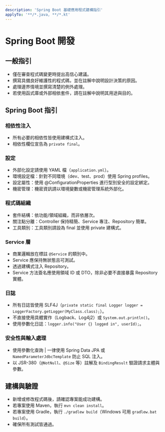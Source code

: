 ```yaml
---
description: 'Spring Boot 基礎應用程式建構指引'
applyTo: '**/*.java, **/*.kt'
---
```


# Spring Boot 開發

## 一般指引

- 僅在審查程式碼變更時提出高信心建議。
- 撰寫具備良好維護性的程式碼，並在註解中說明設計決策的原因。
- 處理邊界情境並撰寫清楚的例外處理。
- 若使用函式庫或外部相依套件，請在註解中說明其用途與目的。

## Spring Boot 指引

### 相依性注入

- 所有必要的相依性皆使用建構式注入。
- 相依性欄位宣告為 `private final`。

### 設定

- 外部化設定請使用 YAML 檔（`application.yml`）。
- 環境設定檔：針對不同環境（dev、test、prod）使用 Spring profiles。
- 設定屬性：使用 @ConfigurationProperties 進行型別安全的設定綁定。
- 機密管理：機密資訊請以環境變數或機密管理系統外部化。

### 程式碼組織

- 套件結構：依功能/領域組織，而非依層次。
- 關注點分離：Controller 保持精簡、Service 專注、Repository 簡單。
- 工具類別：工具類別請設為 final 並使用 private 建構式。

### Service 層

- 商業邏輯放在標註 `@Service` 的類別中。
- Service 應保持無狀態且可測試。
- 透過建構式注入 Repository。
- Service 方法簽名應使用領域 ID 或 DTO，除非必要不直接暴露 Repository 實體。

### 日誌

- 所有日誌皆使用 SLF4J（`private static final Logger logger = LoggerFactory.getLogger(MyClass.class);`）。
- 不直接使用具體實作（Logback、Log4j2）或 `System.out.println()`。
- 使用參數化日誌：`logger.info("User {} logged in", userId);`。

### 安全性與輸入處理

- 使用參數化查詢 | 一律使用 Spring Data JPA 或 `NamedParameterJdbcTemplate` 防止 SQL 注入。
- 以 JSR-380（`@NotNull`、`@Size` 等）註解及 `BindingResult` 驗證請求主體與參數。

## 建構與驗證

- 新增或修改程式碼後，請確認專案能成功建構。
- 若專案使用 Maven，執行 `mvn clean install`。
- 若專案使用 Gradle，執行 `./gradlew build`（Windows 可用 `gradlew.bat build`）。
- 確保所有測試皆通過。
